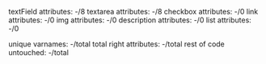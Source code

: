 textField attributes:       -/8
textarea attributes:        -/8
checkbox attributes:        -/0
link attributes:            -/0
img attributes:             -/0
description attributes:     -/0
list attributes:            -/0


unique varnames:            -/total
total right attributes:     -/total
rest of code untouched:     -/total
